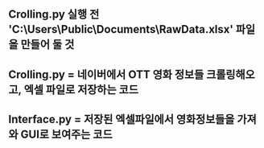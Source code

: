 ## Crolling.py 실행 전 'C:\Users\Public\Documents\RawData.xlsx' 파일을 만들어 둘 것
## Crolling.py = 네이버에서 OTT 영화 정보들 크롤링해오고, 엑셀 파일로 저장하는 코드
## Interface.py = 저장된 엑셀파일에서 영화정보들을 가져와 GUI로 보여주는 코드
